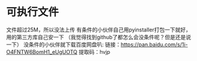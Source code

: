 # 可执行文件
文件超过25M，所以没法上传
有条件的小伙伴自己用pyinstaller打包一下就好，用的第三方库自己安一下
（我觉得找到github了都怎么会没条件呢？但是还是说一下）
没条件的小伙伴就下载百度网盘叭:
链接：<https://pan.baidu.com/s/1i-O4FNTW6BomH1_eUgUOTQ>
提取码：hvjp
